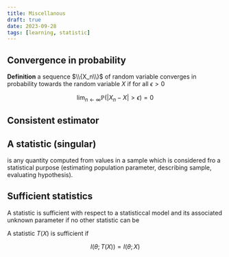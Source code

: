 ```yaml
---
title: Miscellanous 
draft: true 
date: 2023-09-28
tags: [learning, statistic]
---
```


## Convergence in probability

**Definition** a sequence $\\{X_n\\}$ of random variable converges in probability towards the random variable $X$ if for all $\epsilon > 0$

$$
    \lim_{n \leftarrow \infty} \mathbb{P}(|X_n - X| > \epsilon) = 0
$$

## Consistent estimator

## A statistic (singular) 
is any quantity computed from values in a sample which is considered fro a statistical purpose (estimating population parameter, describing sample, evaluating hypothesis).


## Sufficient statistics
A statistic is sufficient with respect to a statisticcal model and its associated unknown parameter if no other statistic can be 

A statistic $T(X)$ is sufficient if

$$
I(\theta; T(X)) = I(\theta; X)
$$
